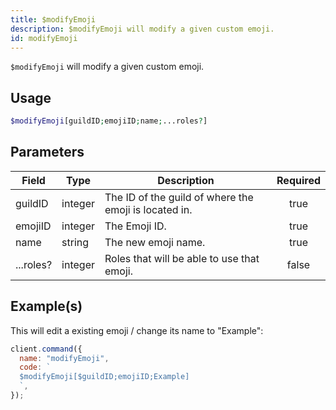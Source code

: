 ```yaml
---
title: $modifyEmoji
description: $modifyEmoji will modify a given custom emoji.
id: modifyEmoji
---
```


`$modifyEmoji` will modify a given custom emoji.

## Usage

```php
$modifyEmoji[guildID;emojiID;name;...roles?]
```

## Parameters

| Field     | Type    | Description                                           | Required |
| --------- | ------- | ----------------------------------------------------- | :------: |
| guildID   | integer | The ID of the guild of where the emoji is located in. |   true   |
| emojiID   | integer | The Emoji ID.                                         |   true   |
| name      | string  | The new emoji name.                                   |   true   |
| ...roles? | integer | Roles that will be able to use that emoji.            |  false   |

## Example(s)

This will edit a existing emoji / change its name to "Example":

```javascript
client.command({
  name: "modifyEmoji",
  code: `
  $modifyEmoji[$guildID;emojiID;Example]
  `,
});
```
